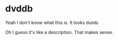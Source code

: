 dvddb
=====
Yeah I don't know what this is.  It looks dumb.   

Oh I guess it's like a description.  That makes sense.